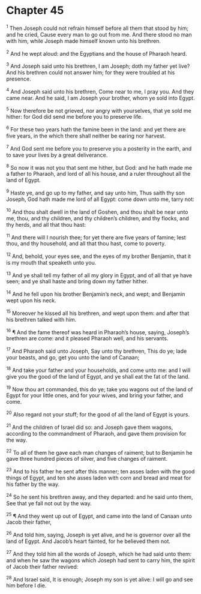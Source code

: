 # Chapter 45

<sup>1</sup> Then Joseph could not refrain himself before all them that stood by him; and he cried, Cause every man to go out from me. And there stood no man with him, while Joseph made himself known unto his brethren. 

<sup>2</sup> And he wept aloud: and the Egyptians and the house of Pharaoh heard. 

<sup>3</sup> And Joseph said unto his brethren, I am Joseph; doth my father yet live? And his brethren could not answer him; for they were troubled at his presence. 

<sup>4</sup> And Joseph said unto his brethren, Come near to me, I pray you. And they came near. And he said, I am Joseph your brother, whom ye sold into Egypt. 

<sup>5</sup> Now therefore be not grieved, nor angry with yourselves, that ye sold me hither: for God did send me before you to preserve life. 

<sup>6</sup> For these two years hath the famine been in the land: and yet there are five years, in the which there shall neither be earing nor harvest. 

<sup>7</sup> And God sent me before you to preserve you a posterity in the earth, and to save your lives by a great deliverance. 

<sup>8</sup> So now it was not you that sent me hither, but God: and he hath made me a father to Pharaoh, and lord of all his house, and a ruler throughout all the land of Egypt. 

<sup>9</sup> Haste ye, and go up to my father, and say unto him, Thus saith thy son Joseph, God hath made me lord of all Egypt: come down unto me, tarry not: 

<sup>10</sup> And thou shalt dwell in the land of Goshen, and thou shalt be near unto me, thou, and thy children, and thy children’s children, and thy flocks, and thy herds, and all that thou hast: 

<sup>11</sup> And there will I nourish thee; for yet there are five years of famine; lest thou, and thy household, and all that thou hast, come to poverty. 

<sup>12</sup> And, behold, your eyes see, and the eyes of my brother Benjamin, that it is my mouth that speaketh unto you. 

<sup>13</sup> And ye shall tell my father of all my glory in Egypt, and of all that ye have seen; and ye shall haste and bring down my father hither. 

<sup>14</sup> And he fell upon his brother Benjamin’s neck, and wept; and Benjamin wept upon his neck. 

<sup>15</sup> Moreover he kissed all his brethren, and wept upon them: and after that his brethren talked with him. 

<sup>16</sup> ¶ And the fame thereof was heard in Pharaoh’s house, saying, Joseph’s brethren are come: and it pleased Pharaoh well, and his servants. 

<sup>17</sup> And Pharaoh said unto Joseph, Say unto thy brethren, This do ye; lade your beasts, and go, get you unto the land of Canaan; 

<sup>18</sup> And take your father and your households, and come unto me: and I will give you the good of the land of Egypt, and ye shall eat the fat of the land. 

<sup>19</sup> Now thou art commanded, this do ye; take you wagons out of the land of Egypt for your little ones, and for your wives, and bring your father, and come. 

<sup>20</sup> Also regard not your stuff; for the good of all the land of Egypt is yours. 

<sup>21</sup> And the children of Israel did so: and Joseph gave them wagons, according to the commandment of Pharaoh, and gave them provision for the way. 

<sup>22</sup> To all of them he gave each man changes of raiment; but to Benjamin he gave three hundred pieces of silver, and five changes of raiment. 

<sup>23</sup> And to his father he sent after this manner; ten asses laden with the good things of Egypt, and ten she asses laden with corn and bread and meat for his father by the way. 

<sup>24</sup> So he sent his brethren away, and they departed: and he said unto them, See that ye fall not out by the way. 

<sup>25</sup> ¶ And they went up out of Egypt, and came into the land of Canaan unto Jacob their father, 

<sup>26</sup> And told him, saying, Joseph is yet alive, and he is governor over all the land of Egypt. And Jacob’s heart fainted, for he believed them not. 

<sup>27</sup> And they told him all the words of Joseph, which he had said unto them: and when he saw the wagons which Joseph had sent to carry him, the spirit of Jacob their father revived: 

<sup>28</sup> And Israel said, It is enough; Joseph my son is yet alive: I will go and see him before I die. 



